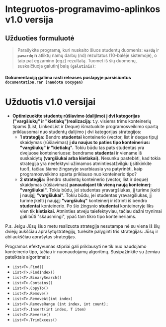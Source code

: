 # Integruotos-programavimo-aplinkos v1.0 versija
## Užduoties formuluotė
> Parašykite programą, kuri nuskaito šiuos studentų duomenis:
**`vardą`** ir **`pavardę`**
 **n** atliktų namų darbų (nd) rezultatus (10-balėje sistemoje), o taip pat egzamino (egz) rezultatą.
Tuomet iš šių duomenų, suskaičiuoja galutinį balą **`(galutinis)`**:

#### Dokumentaciją galima rasti releases puslapyje parsisiuntus **`documentation.rar (naudota Doxygen)`**

# Užduotis v1.0 versijai
- **Optimizuokite studentų  rūšiavimo (dalijimo) į  dvi  kategorijas ("vargšiukų" ir  "kietiakų")realizaciją:** t.y. visiems trims konteinerių tipams (List, LinkedList ir Deque) išmatuokite programosveikimo spartą priklausomai nuo studentų dalijimo į dvi kategorijas strategijos:
  - **1 strategija:** Bendro **studentai** konteinerio (vector, list ir deque tipų) skaidymas (rūšiavimas) **į  du  naujus to  paties tipo  konteinerius:  "vargšiukų"  ir  "kietiakų".** Tokiu būdu tas pats studentas yra dvejuose konteineriuose: bendrame **studentai** ir viename iš suskaidytų **(vargšiukai arba kietiakai).** Nesunku pastebėti, kad  tokia strategija yra  neefektyvi užimamos atmintiesatžvilgiu (įsitikinkite tuo!), tačiau šiame žingsnyje  svarbiausia yra  patyrinėti, kaip  programosveikimo sparta priklauso nuo konteinerio tipo?
  - **2  strategija:** Bendro studentų konteinerio (vector, list  ir deque)  skaidymas (rūšiavimas) **panaudojant tik  vieną naują konteinerį:  "vargšiukai".** Tokiu  būdu, jei  studentas yravargšiukas, jį  turime   įkelti į  naująjį **"vargšiukai".** Tokiu  būdu, jei  studentas yravargšiukas, jį  turime   įkelti į  naująjį **"vargšiukų"** konteinerį  ir  ištrinti iš  bendro **studentai** konteinerio. Po šio žingsnio **studentai** konteineryje liks vien tik **kietiakai.** Atminties atveju taiefektyviau, tačiau dažni trynimai gali būti "skausmingi", ypač tam tikro tipo konteineriams.

P.s. Jeigu Jūsų šiuo metu realizuota strategija nesutampa nė su viena iš šių dviejų aukščiau aprašytųstrategijų, turėsite palyginti tris strategijas: Jūsų ir abi aukščiau aprašytas strategijas.

Programos efektyvumas stipriai gali priklausyti ne tik nuo naudojamo konteinerio tipo, tačiau ir nuonaudojamų algoritmų. Susipažinkite su žemiau pateiktais algoritmais:

- ``List<T>.Find()``
- ``List<T>.FindIndex()``
- ``List<T>.BinarySearch()``
- ``List<T>.Contains()``
- ``List<T>.CopyTo()``
- ``List<T>.Remove()``
- ``List<T>.RemoveAt(int index)``
- ``List<T>.RemoveRange (int index, int count);``
- ``List<T>.Insert(int index, T item)``
- ``List<T>.Reverse()``
- ``List<T>.TrimExcess()``
